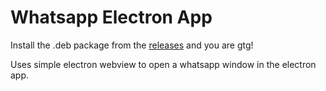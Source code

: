 # Whatsapp Electron App

Install the .deb package from the [releases](https://github.com/r-ush/whatsapp-electron-app/releases) and you are gtg!

Uses simple electron webview to open a whatsapp window in the electron app.
